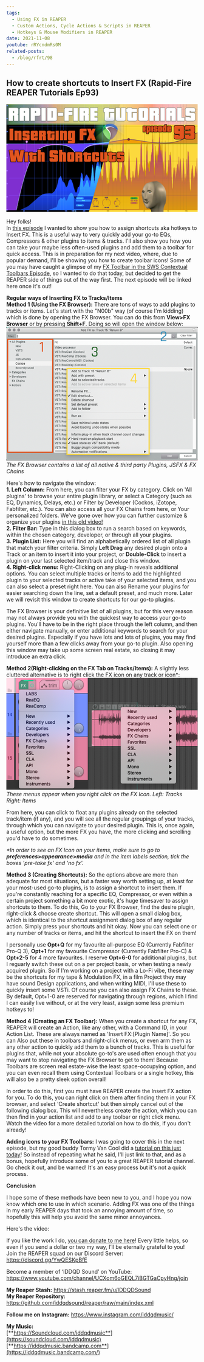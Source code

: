```yaml
---
tags:
  - Using FX in REAPER
  - Custom Actions, Cycle Actions & Scripts in REAPER 
  - Hotkeys & Mouse Modifiers in REAPER
date: 2021-11-08
youtube: rRYcndmRs0M
related-posts:
  - /blog/rfrt/98
---
```


## How to create shortcuts to Insert FX (Rapid-Fire REAPER Tutorials Ep93)

![](/blog/rfrt/93/RFRT-EP-93.jpg)

Hey folks!  
 In [this episode](https://youtu.be/rRYcndmRs0M) I wanted to show you how to assign shortcuts aka hotkeys to Insert FX. This is a useful way to very quickly add your go-to EQs, Compressors & other plugins to items & tracks. I'll also show you how you can take your maybe less often-used plugins and add them to a toolbar for quick access. This is in preparation for my next video, where, due to popular demand, I'll be showing you how to create toolbar icons! Some of you may have caught a glimpse of my [FX Toolbar in the SWS Contextual Toolbars Episode](https://youtu.be/xuiB8aGDO18), so I wanted to do that today, but decided to get the REAPER side of things out of the way first. The next episode will be linked here once it's out!

**Regular ways of Inserting FX to Tracks/Items**  
**Method 1 (Using the FX Browser):** There are tons of ways to add plugins to tracks or items. Let's start with the "N00b" way (of course I'm kidding) which is done by opening the FX Browser. You can do this from **View>FX Browser** or by pressing **Shift+F**. Doing so will open the window below:  
 ![](/blog/rfrt/93/rfrt93-1.jpg)  
 _The FX Browser contains a list of all native & third party Plugins, JSFX & FX Chains_

 Here's how to navigate the window:  
**1. Left Column:** From here, you can filter your FX by category. Click on 'All plugins' to browse your entire plugin library, or select a Category (such as EQ, Dynamics, Delays, etc.) or Filter by Developer (Cockos, iZotope, Fabfilter, etc.). You can also access all your FX Chains from here, or Your personalized folders. We've gone over how you can further customize & organize your plugins [in this old video!](https://www.youtube.com/watch?v=-bAhE6HJTGQ)  
**2. Filter Bar:** Type in this dialog box to run a search based on keywords, within the chosen category, developer, or through all your plugins.  
**3. Plugin List:** Here you will find an alphabetically ordered list of all plugin that match your filter criteria. Simply **Left Drag** any desired plugin onto a Track or an item to insert it into your project, or **Double-Click** to insert a plugin on your last selected item/track and close this window.  
**4. Right-click menu:** Right-Clicking on any plug-in reveals additional options. You can select multiple tracks or items to add the highlighted plugin to your selected tracks or active take of your selected items, and you can also select a preset right here. You can also Rename your plugins for easier searching down the line, set a default preset, and much more. Later we will revisit this window to create shortcuts for our go-to plugins.

 The FX Browser is your definitive list of all plugins, but for this very reason may not always provide you with the quickest way to access your go-to plugins. You'll have to be in the right place through the left column, and then either navigate manually, or enter additional keywords to search for your desired plugins. Especially if you have lots and lots of plugins, you may find yourself more than a few clicks away from your go-to plugin. Also opening this window may take up some screen real estate, so closing it may introduce an extra click.

**Method 2(Right-clicking on the FX Tab on Tracks/Items):** A slightly less cluttered alternative is to right click the FX icon on any track or icon*:    
![](/blog/rfrt/93/rfrt93-2.jpg)  
_These menus appear when you right click on the FX Icon. Left: Tracks Right: Items_

From here, you can click to float any plugins already on the selected track/item (if any), and you will see all the regular groupings of your tracks, through which you can navigate to your desired plugin. This is, once again, a useful option, but the more FX you have, the more clicking and scrolling you'd have to do sometimes.

_*In order to see an FX Icon on your items, make sure to go to **_preferences>appearance>media_** and in the item labels section, tick the boxes 'pre-take fx' and 'no fx'._

**Method 3 (Creating Shortcuts):** So the options above are more than adequate for most situations, but a faster way worth setting up, at least for your most-used go-to plugins, is to assign a shortcut to insert them. If you're constantly reaching for a specific EQ, Compressor, or even within a certain project something a bit more exotic, it's huge timesaver to assign shortcuts to them. To do this, Go to your FX Browser, find the desire plugin, right-click & choose create shortcut. This will open a small dialog box, which is identical to the shortcut assignment dialog box of any regular action. Simply press your shortcuts and hit okay. Now you can select one or any number of tracks or items, and hit the shortcut to insert the FX on them!

I personally use **Opt+Q** for my favourite all-purpose EQ (Currently Fabfilter Pro-Q 3), **Opt+1** for my favourite Compressor (Currently Fabfilter Pro-C) & **Opt+2-5** for 4 more favourites. I reserve **Opt+6-0** for additional plugins, but I reguarly switch these out on a per project basis, or when testing a newly acquired plugin. So if I'm working on a project with a Lo-Fi vibe, these may be the shortcuts for my tape & Modulation FX, in a film Project they may have sound Design applications, and when writing MIDI, I'll use these to quickly insert some VSTi. Of course you can also assign FX Chains to these. By default, Opt+1-0 are reserved for navigating through regions, which I find I can easily live without, or at the very least, assign some less premium hotkeys to!

**Method 4 (Creating an FX Toolbar):** When you create a shortcut for any FX, REAPER will create an Action, like any other, with a Command ID, in your Action List. These are always named as 'Insert FX:[Plugin Name]'. So you can Also put these in toolbars and right-click menus, or even arm them as any other action to quickly add them to a bunch of tracks. This is useful for plugins that, while not your absolute go-to's are used often enough that you may want to stop navigating the FX Browser to get to them! Because Toolbars are screen real estate-wise the least space-occupying option, and you can even recall them using Contextual Toolbars or a single hotkey, this will also be a pretty sleek option overall!

In order to do this, first you must have REAPER create the Insert FX action for you. To do this, you can right click on them after finding them in your FX browser, and select 'Create shortcut' but then simply cancel out of the following dialog box. This will nevertheless create the action, which you can then find in your action list and add to any toolbar or right click menu. Watch the video for a more detailed tutorial on how to do this, if you don't already!

**Adding icons to your FX Toolbars:** I was going to cover this in the next episode, but my good buddy Tormy Van Cool did a [tutorial on this just today](https://youtu.be/12AjqFcbZEU)! So instead of repeating what he said, I'll just link to that, and as a bonus, hopefully introduce some of you to a great REAPER tutorial channel. Go check it out, and be warned! It's an easy process but it's not a quick process.

**Conclusion**

I hope some of these methods have been new to you, and I hope you now know which one to use in which scenario. Adding FX was one of the things in my early REAPER days that took an annoying amount of time, so hopefully this will help you avoid the same minor annoyances.

Here's the video:

<youtube id="rRYcndmRs0M"></youtube>

If you like the work I do, [you can donate to me here](http://www.buymeacoffee.com/iddqdsound)! Every little helps, so even if you send a dollar or two my way, I’ll be eternally grateful to you!  
 Join the REAPER squad on our Discord Server:  
<https://discord.gg/YwQESKpBfE>

Become a member of ‘IDDQD Sound’ on YouTube: <https://www.youtube.com/channel/UCXom6oGEQL7iBGTGaCpyHng/join>

**My Reaper Stash:** <https://stash.reaper.fm/u/IDDQDSound>  
**My Reaper Repository:** <https://github.com/iddqdsound/reaper/raw/main/index.xml>

**Follow me on Instagram:** <https://www.instagram.com/iddqdmusic/>

**My Music:**  
[**https://Soundcloud.com/iddqdmusic**](https://soundcloud.com/iddqdmusic)  
[**https://iddqdmusic.bandcamp.com**](https://iddqdmusic.bandcamp.com/)  

